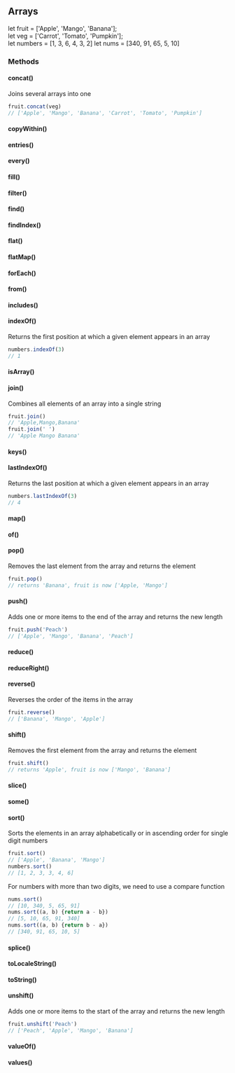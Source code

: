 ## Arrays

let fruit = ['Apple', 'Mango', 'Banana'];\
let veg = ['Carrot', 'Tomato', 'Pumpkin'];\
let numbers = [1, 3, 6, 4, 3, 2]
let nums = [340, 91, 65, 5, 10]

### Methods

#### concat()

Joins several arrays into one

```javascript
fruit.concat(veg)                        
// ['Apple', 'Mango', 'Banana', 'Carrot', 'Tomato', 'Pumpkin']
```

#### copyWithin()

#### entries()

#### every()

#### fill()

#### filter()

#### find()

#### findIndex()

#### flat()

#### flatMap()

#### forEach()

#### from()

#### includes()

#### indexOf()

Returns the first position at which a given element appears in an array

```javascript
numbers.indexOf(3)
// 1
```

#### isArray()

#### join()

Combines all elements of an array into a single string

```javascript
fruit.join()
// 'Apple,Mango,Banana'
fruit.join(' ')
// 'Apple Mango Banana'
```

#### keys()

#### lastIndexOf()

Returns the last position at which a given element appears in an array

```javascript
numbers.lastIndexOf(3)
// 4
```

#### map()

#### of()

#### pop()

Removes the last element from the array and returns the element

```javascript
fruit.pop()
// returns 'Banana', fruit is now ['Apple, 'Mango']
```

#### push()

Adds one or more items to the end of the array and returns the new length

```javascript
fruit.push('Peach')                     
// ['Apple', 'Mango', 'Banana', 'Peach']
```

#### reduce()

#### reduceRight()

#### reverse()

Reverses the order of the items in the array

```javascript
fruit.reverse()
// ['Banana', 'Mango', 'Apple']
```

#### shift()

Removes the first element from the array and returns the element

```javascript
fruit.shift()
// returns 'Apple', fruit is now ['Mango', 'Banana']
```

#### slice()

#### some()

#### sort()

Sorts the elements in an array alphabetically or in ascending order for single digit numbers

```javascript
fruit.sort()
// ['Apple', 'Banana', 'Mango']
numbers.sort()
// [1, 2, 3, 3, 4, 6]
```

For numbers with more than two digits, we need to use a compare function

```javascript
nums.sort()
// [10, 340, 5, 65, 91]
nums.sort((a, b) {return a - b})
// [5, 10, 65, 91, 340]
nums.sort((a, b) {return b - a})
// [340, 91, 65, 10, 5]
```

#### splice()

#### toLocaleString()

#### toString()

#### unshift()

Adds one or more items to the start of the array and returns the new length

```javascript
fruit.unshift('Peach')                   
// ['Peach', 'Apple', 'Mango', 'Banana']
```

#### valueOf()

#### values()
